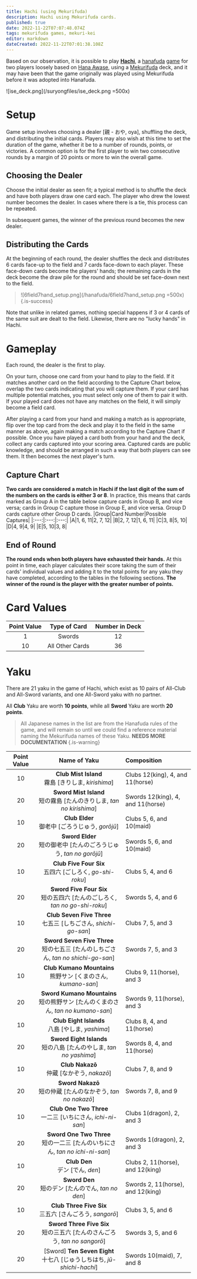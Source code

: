 ```yaml
---
title: Hachi (using Mekurifuda)
description: Hachi using Mekurifuda cards.
published: true
date: 2022-11-22T07:07:48.074Z
tags: mekurifuda games, mekuri-kei
editor: markdown
dateCreated: 2022-11-22T07:01:38.108Z
---
```


Based on our observation, it is possible to play [**Hachi**](/en/hanafuda/games/hachi), a [hanafuda](/en/hanafuda) [game](/en/hanafuda/games) for two players loosely based on [Hana Awase](/en/hanafuda/games/hana-awase), using a [Mekurifuda](/en/mekurifuda) deck, and it may have been that the game originally was played using Mekurifuda before it was adopted into Hanafuda.

![ise_deck.png](/suryongfiles/ise_deck.png =500x)


# Setup
Game setup involves choosing a dealer [親 - おや, oya], shuffling the deck, and distributing the initial cards. Players may also wish at this time to set the duration of the game, whether it be to a number of rounds, points, or victories. A common option is for the first player to win two consecutive rounds by a margin of 20 points or more to win the overall game.
## Choosing the Dealer
Choose the initial dealer as seen fit; a typical method is to shuffle the deck and have both players draw one card each. The player who drew the lowest number becomes the dealer. In cases where there is a tie, this process can be repeated.

In subsequent games, the winner of the previous round becomes the new dealer.
## Distributing the Cards
At the beginning of each round, the dealer shuffles the deck and distributes 6 cards face-up to the field and 7 cards face-down to each player. These face-down cards become the players' hands; the remaining cards in the deck become the draw pile for the round and should be set face-down next to the field.
> ![6field7hand_setup.png](/hanafuda/6field7hand_setup.png =500x) {.is-success}

Note that unlike in related games, nothing special happens if 3 or 4 cards of the same suit are dealt to the field. Likewise, there are no "lucky hands" in Hachi.
# Gameplay
Each round, the dealer is the first to play. 

On your turn, choose one card from your hand to play to the field. If it matches another card on the field according to the Capture Chart below, overlap the two cards indicating that you will capture them. If your card has multiple potential matches, you must select only one of them to pair it with. If your played card does not have any matches on the field, it will simply become a field card.

After playing a card from your hand and making a match as is appropriate, flip over the top card from the deck and play it to the field in the same manner as above, again making a match according to the Capture Chart if possible. Once you have played a card both from your hand and the deck, collect any cards captured into your scoring area. Captured cards are public knowledge, and should be arranged in such a way that both players can see them. It then becomes the next player's turn.

## Capture Chart
**Two cards are considered a match in Hachi if the last digit of the sum of the numbers on the cards is either 3 or 8**. In practice, this means that cards marked as Group A in the table below capture cards in Group B, and vice versa; cards in Group C capture those in Group E, and vice versa. Group D cards capture other Group D cards.
|Group|Card Number|Possible Captures|
|:---:|:---:|:---:|
|A|1, 6, 11|2, 7, 12|
|B|2, 7, 12|1, 6, 11|
|C|3, 8|5, 10|
|D|4, 9|4, 9|
|E|5, 10|3, 8|
## End of Round
**The round ends when both players have exhausted their hands.** At this point in time, each player calculates their score taking the sum of their cards' individual values and adding it to the total points for any yaku they have completed, according to the tables in the following sections. **The winner of the round is the player with the greater number of points.**
# Card Values
|Point Value|Type of Card|Number in Deck|
|:---:|:---:|:---:|
|1|Swords|12|
|10|All Other Cards|36|
# Yaku
There are 21 yaku in the game of Hachi, which exist as 10 pairs of All-Club and All-Sword variants, and one All-Sword yaku with no partner.

All **Club** Yaku are worth **10 points**, while all **Sword** Yaku are worth **20 points**.

> All Japanese names in the list are from the Hanafuda rules of the game, and will remain so until we could find a reference material naming the Mekurifuda names of these Yaku. **NEEDS MORE DOCUMENTATION**
{.is-warning}

|Point Value|Name of Yaku|Composition|
|:---:|:---:|:---|
|10|**Club Mist Island**<br>霧島 [きりしま, *kirishima*]|Clubs 12(king), 4, and 11(horse)|
|20|**Sword Mist Island**<br>短の霧島 [たんのきりしま, *tan no kirishima*]|Swords 12(king), 4, and 11(horse)|
|10|**Club Elder**<br>御老中 [ごろうじゅう, *gorōjū*]|Clubs 5, 6, and 10(maid)|
|20|**Sword Elder**<br>短の御老中 [たんのごろうじゅう, *tan no gorōjū*]|Swords 5, 6, and 10(maid)|
|10|**Club Five Four Six**<br>五四六 [ごしろく, *go-shi-roku*]|Clubs 5, 4, and 6|
|20|**Sword Five Four Six**<br>短の五四六 [たんのごしろく, *tan no go-shi-roku*]|Swords 5, 4, and 6|
|10|**Club Seven Five Three**<br>七五三 [しちごさん, *shichi-go-san*]|Clubs 7, 5, and 3|
|20|**Sword Seven Five Three**<br>短の七五三 [たんのしちごさん, *tan no shichi-go-san*]|Swords 7, 5, and 3|
|10|**Club Kumano Mountains**<br>熊野サン [くまのさん, *kumano-san*]|Clubs 9, 11(horse), and 3|
|20|**Sword Kumano Mountains**<br>短の熊野サン [たんのくまのさん, *tan no kumano-san*]|Swords 9, 11(horse), and 3|
|10|**Club Eight Islands**<br>八島 [やしま, *yashima*]|Clubs 8, 4, and 11(horse)|
|20|**Sword Eight Islands**<br>短の八島 [たんのやしま, *tan no yashima*]|Swords 8, 4, and 11(horse)|
|10|**Club Nakazō**<br>仲蔵 [なかぞう, *nakazō*]|Clubs 7, 8, and 9|
|20|**Sword Nakazō**<br>短の仲蔵 [たんのなかぞう, *tan no nakazō*]|Swords 7, 8, and 9|
|10|**Club One Two Three**<br>一二三 [いちにさん, *ichi-ni-san*]|Clubs 1(dragon), 2, and 3|
|20|**Sword One Two Three**<br>短の一二三 [たんのいちにさん, *tan no ichi-ni-san*]|Swords 1(dragon), 2, and 3|
|10|**Club Den**<br>デン [でん, *den*]|Clubs 2, 11(horse), and 12(king)|
|20|**Sword Den**<br>短のデン [たんのでん, *tan no den*]|Swords 2, 11(horse), and 12(king)|
|10|**Club Three Five Six**<br>三五六 [さんごろう, *sangorō*]|Clubs 3, 5, and 6|
|20|**Sword Three Five Six**<br>短の三五六 [たんのさんごろう, *tan no sangorō*]|Swords 3, 5, and 6|
|20|[Sword] **Ten Seven Eight**<br>十七八 [じゅうしちはち, *jū-shichi-hachi*]|Swords 10(maid), 7, and 8|

